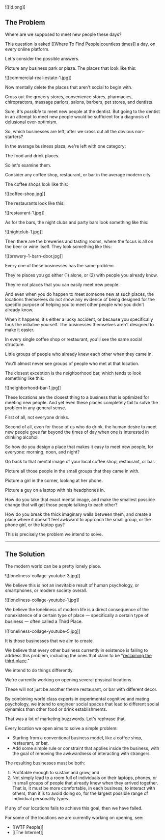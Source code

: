 
![[ld.png]]
## The Problem

Where are we supposed to meet new people these days?

This question is asked [[Where To Find People|countless times]] a day, on every online platform.

Let's consider the possible answers.

Picture any business park or plaza. The places that look like this:

![[commercial-real-estate-1.jpg]]

Now mentally delete the places that aren't social to begin with.

Cross out the grocery stores, convenience stores, pharmacies, chiropractors, massage parlors, salons, barbers, pet stores, and dentists.

Sure, it's _possible_ to meet new people at the dentist. But going to the dentist in an attempt to meet new people would be sufficient for a diagnosis of delusional over-optimism.

So, which businesses are left, after we cross out all the obvious non-starters?

In the average business plaza, we're left with one category:

The food and drink places.

So let's examine them.

Consider any coffee shop, restaurant, or bar in the average modern city.

The coffee shops look like this:

![[coffee-shop.jpg]]

The restaurants look like this:

![[restaurant-1.jpg]]

As for the bars, the night clubs and party bars look something like this:

![[nightclub-1.jpg]]

Then there are the breweries and tasting rooms, where the focus is all on the beer or wine itself. They look something like this:

![[brewery-1-barn-door.jpg]]

Every one of these businesses has the same problem.

They're places you go either (1) alone, or (2) with people you already know.

They're not places that you can easily meet new people.

And even when you do happen to meet someone new at such places, the locations themselves do not show any evidence of being designed for the specific purpose of helping you to meet other people who you didn't already know.

When it happens, it's either a lucky accident, or because you specifically took the initiative yourself. The businesses themselves aren't designed to make it easier.

In every single coffee shop or restaurant, you'll see the same social structure.

Little groups of people who already knew each other when they came in.

You'll almost never see groups of people who met at that location.

The closest exception is the neighborhood bar, which tends to look something like this:

![[neighborhood-bar-1.jpg]]


These locations are the closest thing to a business that is optimized for meeting new people. And yet even these places completely fail to solve the problem in any general sense.

First of all, not everyone drinks.

Second of all, even for those of us who do drink, the human desire to meet new people goes far beyond the times of day when one is interested in drinking alcohol.

So how do you design a place that makes it easy to meet new people, for everyone: morning, noon, and night?

Go back to that mental image of your local coffee shop, restaurant, or bar.

Picture all those people in the small groups that they came in with.

Picture a girl in the corner, looking at her phone.

Picture a guy on a laptop with his headphones in.

How do you take that exact mental image, and make the smallest possible change that will get those people talking to each other?

How do you break the thick imaginary walls between them, and create a place where it doesn't feel awkward to approach the small group, or the phone girl, or the laptop guy?

This is precisely the problem we intend to solve.

---
## The Solution

The modern world can be a pretty lonely place.

![[loneliness-collage-youtube-3.jpg]]

We believe this is not an inevitable result of human psychology, or smartphones, or modern society overall.

![[loneliness-collage-youtube-1.jpg]]

We believe the loneliness of modern life is a direct consequence of the nonexistence of a certain type of place 一 specifically a certain type of business 一 often called a Third Place.

![[loneliness-collage-youtube-5.jpg]]

It is those businesses that we aim to create.

We believe that every other business currently in existence is failing to address this problem, including the ones that claim to be "[reclaiming the third place](https://stories.starbucks.com/emea/stories/2024/reclaiming-third-places-our-bold-vision-for-community-stores/)."

We intend to do things differently.

We're currently working on opening several physical locations.

These will not just be another theme restaurant, or bar with different decor.

By combining world class experts in experimental cognitive and mating psychology, we intend to engineer social spaces that lead to different social dynamics than other food or drink establishments.

That was a lot of marketing buzzwords. Let's rephrase that.

Every location we open aims to solve a simple problem:

- Starting from a conventional business model, like a coffee shop, restaurant, or bar.
- Add some simple rule or constraint that applies inside the business, with the goal of removing the awkwardness of interacting with strangers.

The resulting businesses must be both:

1. Profitable enough to sustain and grow, and
2. Not simply lead to a room full of individuals on their laptops, phones, or in small groups of people that already knew when they arrived together. That is, it must be more comfortable, in each business, to interact with others, than it is to avoid doing so, for the largest possible range of individual personality types.

If any of our locations fails to achieve this goal, then we have failed.

For some of the locations we are currently working on opening, see:
- [[WTF People]]
- [[The Internet]]
